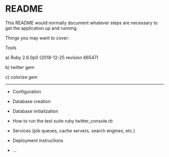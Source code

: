# README

This README would normally document whatever steps are necessary to get the
application up and running.

Things you may want to cover:

Tools

a) Ruby 2.6.0p0 (2018-12-25 revision 66547)

b) twitter gem

c) colorize gem

------------------------

* Configuration

* Database creation


* Database initialization

* How to run the test suite
ruby twitter_console.rb 

* Services (job queues, cache servers, search engines, etc.)

* Deployment instructions

* ...
